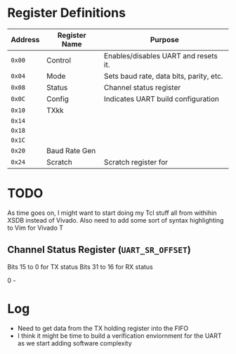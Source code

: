 # Register Definitions

| Address | Register Name       | Purpose                                                   |
|---------|----------------------|-----------------------------------------------------------|
| `0x00`  | Control              | Enables/disables UART and resets it.                      |
| `0x04`  | Mode                 | Sets baud rate, data bits, parity, etc.                   |
| `0x08`  | Status               | Channel status register 
| `0x0C`  | Config               | Indicates UART build configuration |
| `0x10`  | TXkk
| `0x14`  |
| `0x18`  |
| `0x1C`  |
| `0x20`  | Baud Rate Gen
| `0x24`  | Scratch              | Scratch register for 


# TODO
As time goes on, I might want to start doing my Tcl stuff all from withihin XSDB
instead of Vivado.
Also need to add some sort of syntax highlighting to Vim for Vivado T

## Channel Status Register (`UART_SR_OFFSET`)
Bits 15 to 0 for TX status
Bits 31 to 16 for RX status

0 - 

# Log
- Need to get data from the TX holding register into the FIFO
- I think it might be time to build a verification enviornment for the UART as
  we start adding software complexity

